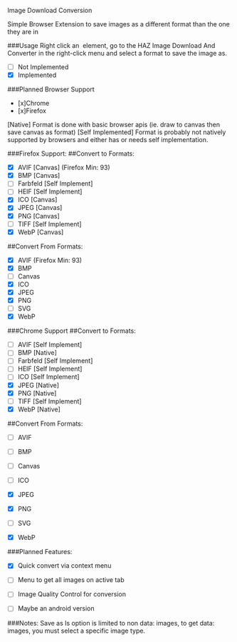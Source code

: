 Image Download Conversion

Simple Browser Extension to save images as a different format than the one they are in

###Usage
Right click an <img> element, go to the HAZ Image Download And Converter in the right-click menu and select a format to save the image as.

 - [ ] Not Implemented
 - [x] Implemented

###Planned Browser Support
 - [x]Chrome
 - [x]Firefox

[Native] Format is done with basic browser apis (ie. draw to canvas then save canvas as format)
[Self Implemented] Format is probably not natively supported by browsers and either has or needs self implementation.

###Firefox Support:
##Convert to Formats:
 - [x] AVIF		[Canvas] (Firefox Min: 93)
 - [x] BMP		[Canvas]
 - [ ] Farbfeld		[Self Implement]
 - [ ] HEIF		[Self Implement]
 - [x] ICO		[Canvas]
 - [x] JPEG		[Canvas]
 - [x] PNG		[Canvas]
 - [ ] TIFF		[Self Implement]
 - [x] WebP		[Canvas]

##Convert From Formats:
 - [x] AVIF (Firefox Min: 93)
 - [x] BMP
 - [ ] Canvas
 - [x] ICO
 - [x] JPEG
 - [x] PNG
 - [ ] SVG
 - [x] WebP

###Chrome Support
##Convert to Formats:
 - [ ] AVIF		[Self Implement]
 - [ ] BMP		[Native]
 - [ ] Farbfeld		[Self Implement]
 - [ ] HEIF		[Self Implement]
 - [ ] ICO		[Self Implement]
 - [x] JPEG		[Native]
 - [x] PNG		[Native]
 - [ ] TIFF		[Self Implement]
 - [x] WebP		[Native]

##Convert From Formats:
 - [ ] AVIF
 - [ ] BMP
 - [ ] Canvas
 - [ ] ICO
 - [x] JPEG
 - [x] PNG
 - [ ] SVG
 - [x] WebP



###Planned Features:
 - [x] Quick convert via context menu
 - [ ] Menu to get all images on active tab
 - [ ] Image Quality Control for conversion
 - [ ] Maybe an android version


###Notes:
 Save as Is option is limited to non data: images, to get data: images, you must select a specific image type.
